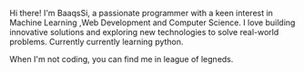 Hi there! I'm BaaqsSi, a passionate programmer with a keen interest in Machine Learning ,Web Development and Computer Science.
I love building innovative solutions and exploring new technologies to solve real-world problems. Currently currently learning python.

When I'm not coding, you can find me in league of legneds.
